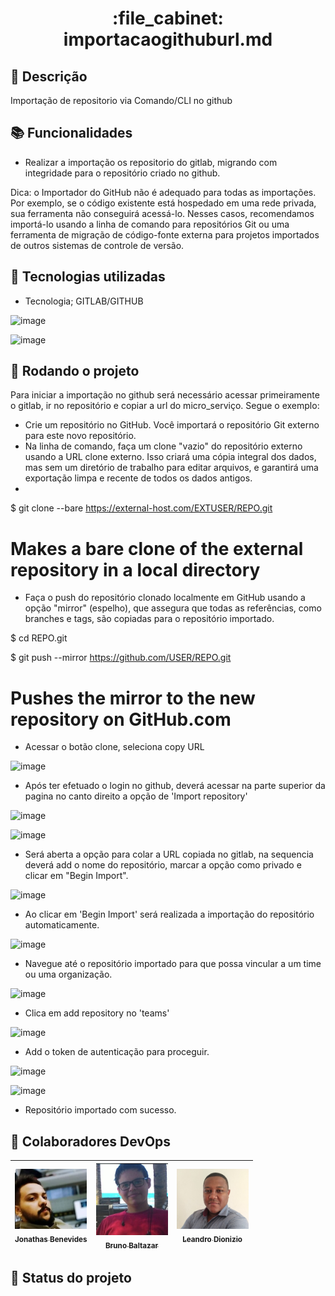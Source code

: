 <h1 align="center">:file_cabinet: importacaogithuburl.md</h1>

## :memo: Descrição
Importação de repositorio via Comando/CLI no github 

## :books: Funcionalidades

* <b></b> 
Realizar a importação os repositorio do gitlab, migrando com integridade para o repositório criado no github. 

Dica: o Importador do GitHub não é adequado para todas as importações. Por exemplo, se o código existente está hospedado em uma rede privada, sua ferramenta não conseguirá acessá-lo. Nesses casos, recomendamos importá-lo usando a linha de comando para repositórios Git ou uma ferramenta de migração de código-fonte externa para projetos importados de outros sistemas de controle de versão.

## :wrench: Tecnologias utilizadas
* Tecnologia; GITLAB/GITHUB

![image](https://user-images.githubusercontent.com/48971064/220732325-1001b5b9-b3a9-4b2f-b28e-cb7bf4577161.png)

![image](https://user-images.githubusercontent.com/48971064/220731911-1d49b128-d791-4773-a6ce-5c2312eb8500.png)


## :rocket: Rodando o projeto

Para iniciar a importação no github será necessário acessar primeiramente o gitlab, ir no repositório e copiar a url do micro_serviço. Segue o exemplo:

 * Crie um repositório no GitHub. Você importará o repositório Git externo para este novo repositório.
 * Na linha de comando, faça um clone "vazio" do repositório externo usando a URL clone externo. Isso criará uma cópia integral dos dados, mas sem um diretório de trabalho para editar arquivos, e garantirá uma exportação limpa e recente de todos os dados antigos.
 * 
$ git clone --bare https://external-host.com/EXTUSER/REPO.git

# Makes a bare clone of the external repository in a local directory

* Faça o push do repositório clonado localmente em GitHub usando a opção "mirror" (espelho), que assegura que todas as referências, como branches e tags, são copiadas para o repositório importado.

$ cd REPO.git

$ git push --mirror https://github.com/USER/REPO.git
# Pushes the mirror to the new repository on GitHub.com

* Acessar o botão clone, seleciona copy URL

![image](https://user-images.githubusercontent.com/48971064/220737194-ba02dd33-f9c6-4e6b-a4f1-690acc30b834.png)

* Após ter efetuado o login no github, deverá acessar na parte superior da pagina no canto direito a opção de 'Import repository' 

![image](https://user-images.githubusercontent.com/48971064/220737678-1967246f-0b24-4cbc-b58c-9552457b424c.png)


![image](https://user-images.githubusercontent.com/48971064/220737955-dd21a855-8114-48ed-a0d3-fca6a5c4c4ab.png)

* Será aberta a opção para colar a URL copiada no gitlab, na sequencia deverá add o nome do repositório, marcar a opção como privado e clicar em "Begin Import". 

![image](https://user-images.githubusercontent.com/48971064/220738407-19227050-01a0-4b92-bdc1-cdaa9500b055.png)

* Ao clicar em 'Begin Import' será realizada a importação do repositório automaticamente. 

![image](https://user-images.githubusercontent.com/48971064/220738639-1edf50ce-887b-4b30-9233-7ba75290a954.png)

* Navegue até o repositório importado para que possa vincular a um time ou uma organização.

![image](https://user-images.githubusercontent.com/48971064/220739415-2b4bf9e5-7135-4959-a5e7-c7be72e1006d.png)

* Clica em add repository no 'teams'

![image](https://user-images.githubusercontent.com/48971064/220739674-e3ddb3d8-8a61-461c-87b3-044f4f34e41d.png)

* Add o token de autenticação para proceguir.

![image](https://user-images.githubusercontent.com/48971064/220739777-dc694c85-d921-4aba-8a14-f990aec5bf6b.png)

![image](https://user-images.githubusercontent.com/48971064/220740192-7c4bb9d0-96ad-409e-a9da-b82a881c143c.png)

* Repositório importado com sucesso.

## :handshake: Colaboradores DevOps

| [<img src="https://github.com/jonathas32/DevopsTeste/blob/main/img/john.jpg?raw=true" width=115><br><sub>Jonathas Benevides</sub>](http://github.com/jonathas32) | [<img src="https://github.com/jonathas32/DevopsTeste/blob/main/img/bruno.jpg?raw=true" width=115><br><sub>Bruno Baltazar</sub>](http://github.com/jonathas32) | [<img src="https://github.com/jonathas32/DevopsTeste/blob/main/img/Leandro.jpg?raw=true" width=115><br><sub>Leandro Dionizio</sub>](http://github.com/jonathas32) |
| :---: | :---: | :---: |

## :dart: Status do projeto

